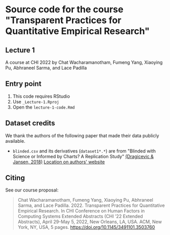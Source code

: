 # Source code for the course "Transparent Practices for Quantitative Empirical Research" 
## Lecture 1
A course at CHI 2022 by Chat Wacharamanotham, Fumeng Yang, Xiaoying Pu, Abhraneel Sarma, and Lace Padilla

## Entry point
1. This code requires RStudio
2. Use `_Lecture-1.Rproj`
3. Open the `lecture-1-code.Rmd`


## Dataset credits
We thank the authors of the following paper that made their data publicly available. 


* `blinded.csv` and its derivatives (`dataset1*.*`) are from "Blinded with Science or Informed by Charts? A Replication Study" [(Dragicevic & Jansen, 2018)](https://doi.org/10.1109/TVCG.2017.2744298) [Location on authors' website](https://aviz.fr/blinded)


## Citing
See our course proposal: 

> Chat Wacharamanotham, Fumeng Yang, Xiaoying Pu, Abhraneel Sarma, and Lace Padilla. 2022. Transparent Practices for Quantitative Empirical Research. In CHI Conference on Human Factors in Computing Systems Extended Abstracts (CHI ’22 Extended Abstracts), April 29-May 5, 2022, New Orleans, LA, USA. ACM, New York, NY, USA, 5 pages. https://doi.org/10.1145/3491101.3503760